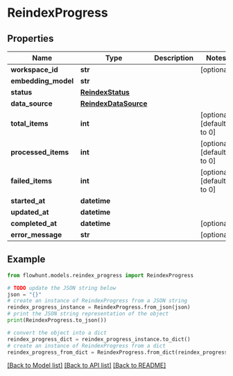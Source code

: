 # ReindexProgress


## Properties

Name | Type | Description | Notes
------------ | ------------- | ------------- | -------------
**workspace_id** | **str** |  | [optional] 
**embedding_model** | **str** |  | 
**status** | [**ReindexStatus**](ReindexStatus.md) |  | 
**data_source** | [**ReindexDataSource**](ReindexDataSource.md) |  | 
**total_items** | **int** |  | [optional] [default to 0]
**processed_items** | **int** |  | [optional] [default to 0]
**failed_items** | **int** |  | [optional] [default to 0]
**started_at** | **datetime** |  | 
**updated_at** | **datetime** |  | 
**completed_at** | **datetime** |  | [optional] 
**error_message** | **str** |  | [optional] 

## Example

```python
from flowhunt.models.reindex_progress import ReindexProgress

# TODO update the JSON string below
json = "{}"
# create an instance of ReindexProgress from a JSON string
reindex_progress_instance = ReindexProgress.from_json(json)
# print the JSON string representation of the object
print(ReindexProgress.to_json())

# convert the object into a dict
reindex_progress_dict = reindex_progress_instance.to_dict()
# create an instance of ReindexProgress from a dict
reindex_progress_from_dict = ReindexProgress.from_dict(reindex_progress_dict)
```
[[Back to Model list]](../README.md#documentation-for-models) [[Back to API list]](../README.md#documentation-for-api-endpoints) [[Back to README]](../README.md)


